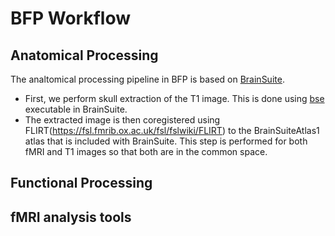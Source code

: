# BFP Workflow

## Anatomical Processing
The analtomical processing pipeline in BFP is based on [BrainSuite](http://brainsuite.org). 
* First, we perform skull extraction of the T1 image. This is done using [bse](http://brainsuite.org/processing/surfaceextraction/bse/) executable in BrainSuite.
* The extracted image is then coregistered using FLIRT(https://fsl.fmrib.ox.ac.uk/fsl/fslwiki/FLIRT) to the BrainSuiteAtlas1 atlas that is included with BrainSuite. This step is performed for both fMRI and T1 images so that both are in the common space. 

## Functional Processing

## fMRI analysis tools


